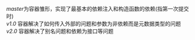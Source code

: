 <i>master</i>为容器雏形，实现了最基本的依赖注入和构造函数的依赖(指第一次提交时)<br>
<i>v1.0</i> 容器解决了如何传入外部的问题和参数为非依赖而是元数据类型的问题<br>
<i>v2.0</i> 容器解决了别名问题和依赖为接口等问题<br>
